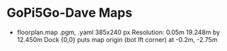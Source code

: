 # GoPi5Go-Dave Maps

- floorplan.map  .pgm, .yaml  385x240 px  Resolution: 0.05m  19.248m by 12.450m  Dock {0,0} puts map origin (bot lft corner) at -0.2m, -2.75m

